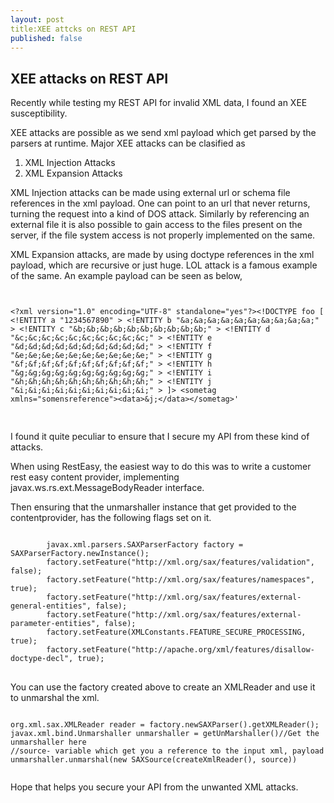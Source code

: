 ```yaml
---
layout: post
title:XEE attcks on REST API
published: false
---
```


## XEE attacks on REST API

Recently while testing my REST API for invalid XML data, I found an XEE susceptibility. 

XEE attacks are possible as we send xml payload which get parsed by the parsers at runtime. Major XEE attacks can be clasified as 
1. XML Injection Attacks
2. XML Expansion Attacks

XML Injection attacks can be made using external url or schema file references in the xml payload. One can point to an url that never returns, turning the request into a kind of DOS attack. Similarly by referencing an external file it is also possible to gain access to the files present on the server, if the file system access is not properly implemented on the same. 

XML Expansion attacks, are made by using doctype references in the xml payload, which are recursive or just huge. LOL attack is a famous example of the same. 
An example payload can be seen as below,
<pre>
<CODE>

&lt;?xml version="1.0" encoding="UTF-8" standalone="yes"?&gt;&lt;!DOCTYPE foo [ &lt;!ENTITY a "1234567890" &gt; &lt;!ENTITY b "&a;&a;&a;&a;&a;&a;&a;&a;&a;&a;" &gt; &lt;!ENTITY c "&b;&b;&b;&b;&b;&b;&b;&b;&b;&b;" &gt; &lt;!ENTITY d "&c;&c;&c;&c;&c;&c;&c;&c;&c;&c;" &gt; &lt;!ENTITY e "&d;&d;&d;&d;&d;&d;&d;&d;&d;&d;" &gt; &lt;!ENTITY f "&e;&e;&e;&e;&e;&e;&e;&e;&e;&e;" &gt; &lt;!ENTITY g "&f;&f;&f;&f;&f;&f;&f;&f;&f;&f;" &gt; &lt;!ENTITY h "&g;&g;&g;&g;&g;&g;&g;&g;&g;&g;" &gt; &lt;!ENTITY i "&h;&h;&h;&h;&h;&h;&h;&h;&h;&h;" &gt; &lt;!ENTITY j "&i;&i;&i;&i;&i;&i;&i;&i;&i;&i;" &gt; ]&gt; &lt;sometag xmlns="somensreference"&gt;&lt;data&gt;&j;&lt;/data&gt;&lt;/sometag&gt;'

</CODE>
</pre>

I found it quite peculiar to ensure that I secure my API from these kind of attacks. 

When using RestEasy, the easiest way to do this was to write a customer rest easy content provider, implementing javax.ws.rs.ext.MessageBodyReader<Object> interface.

Then ensuring that the unmarshaller instance that get provided to the contentprovider, has the following flags set on it. 

<pre>
<code>
		javax.xml.parsers.SAXParserFactory factory = SAXParserFactory.newInstance();
        factory.setFeature("http://xml.org/sax/features/validation", false);
        factory.setFeature("http://xml.org/sax/features/namespaces", true);
        factory.setFeature("http://xml.org/sax/features/external-general-entities", false);
        factory.setFeature("http://xml.org/sax/features/external-parameter-entities", false);
        factory.setFeature(XMLConstants.FEATURE_SECURE_PROCESSING, true);
        factory.setFeature("http://apache.org/xml/features/disallow-doctype-decl", true);
</code>
</pre>

You can use the factory created above to create an XMLReader and use it to unmarshal the xml. 
<pre><code>
org.xml.sax.XMLReader reader = factory.newSAXParser().getXMLReader();
javax.xml.bind.Unmarshaller unmarshaller = getUnMarshaller()//Get the unmarshaller here
//source- variable which get you a reference to the input xml, payload
unmarshaller.unmarshal(new SAXSource(createXmlReader(), source))

</code></pre>

Hope that helps you secure your API from the unwanted XML attacks.
